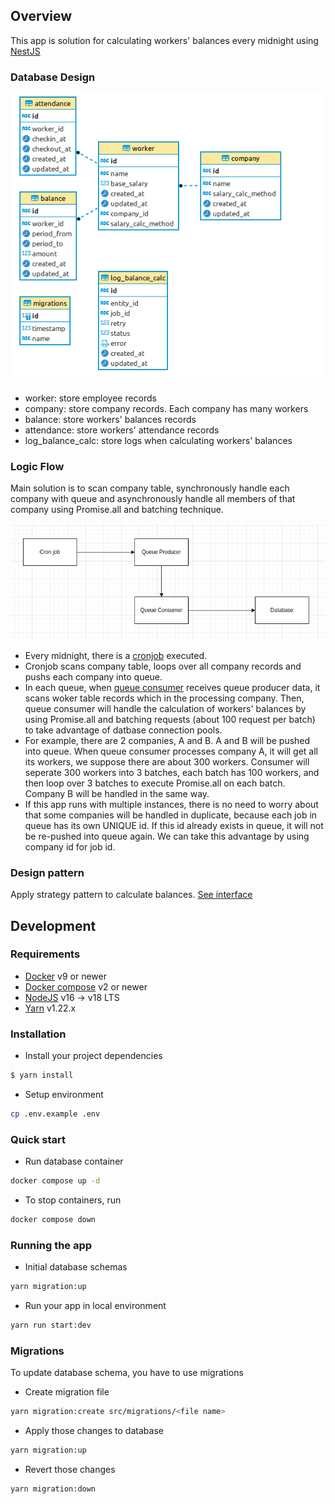 ## Overview
This app is solution for calculating workers' balances every midnight using [NestJS](https://nestjs.com/)

### Database Design
![Database design](./docs/images/database.png)
- worker: store employee records
- company: store company records. Each company has many workers
- balance: store workers' balances records
- attendance: store workers' attendance records
- log_balance_calc: store logs when calculating workers' balances

### Logic Flow
Main solution is to scan company table, synchronously handle each company with queue and asynchronously handle all members of that company using Promise.all and batching technique.

![Flow](./docs/images/flow.png)
- Every midnight, there is a [cronjob](./src/modules/balance/balance-job.service.ts) executed.
- Cronjob scans company table, loops over all company records and pushs each company into queue.
- In each queue, when [queue consumer](./src/modules/balance/balance-calc.consumer.ts) receives queue producer data, it scans woker table records which in the processing company. Then, queue consumer will handle the calculation of workers' balances by using Promise.all and batching requests (about 100 request per batch) to take advantage of datbase connection pools.
- For example, there are 2 companies, A and B. A and B will be pushed into queue. When queue consumer processes company A, it will get all its workers, we suppose there are about 300 workers. Consumer will seperate 300 workers into 3 batches, each batch has 100 workers, and then loop over 3 batches to execute Promise.all on each batch. Company B will be handled in the same way.
- If this app runs with multiple instances, there is no need to worry about that some companies will be handled in duplicate, because each job in queue has its own UNIQUE id. If this id already exists in queue, it will not be re-pushed into queue again. We can take this advantage by using company id for job id.

### Design pattern
Apply strategy pattern to calculate balances. [See interface](./src/modules/balance/interfaces/balance-calc.interface.ts)

## Development

### Requirements
- [Docker](https://www.docker.com/) v9 or newer
- [Docker compose](https://docs.docker.com/compose/) v2 or newer
- [NodeJS](https://nodejs.org/en) v16 -> v18 LTS
- [Yarn](https://classic.yarnpkg.com/lang/en/docs/) v1.22.x

### Installation
- Install your project dependencies
```bash
$ yarn install
```
- Setup environment
```bash
cp .env.example .env
```

### Quick start
- Run database container
```bash
docker compose up -d
```
- To stop containers, run
```bash
docker compose down
```

### Running the app
- Initial database schemas
```bash
yarn migration:up
```

- Run your app in local environment
```bash
yarn run start:dev
```

### Migrations
To update database schema, you have to use migrations
- Create migration file
```bash
yarn migration:create src/migrations/<file name>
```
- Apply those changes to database
```bash
yarn migration:up
```
- Revert those changes
```bash
yarn migration:down
```
